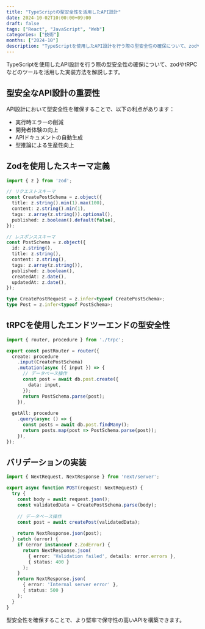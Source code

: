```yaml
---
title: "TypeScriptの型安全性を活用したAPI設計"
date: 2024-10-02T10:00:00+09:00
draft: false
tags: ["React", "JavaScript", "Web"]
categories: ["技術"]
months: ["2024-10"]
description: "TypeScriptを使用したAPI設計を行う際の型安全性の確保について、zodやtRPCなどのツールを活用した実装方法..."
---
```


TypeScriptを使用したAPI設計を行う際の型安全性の確保について、zodやtRPCなどのツールを活用した実装方法を解説します。

## 型安全なAPI設計の重要性

API設計において型安全性を確保することで、以下の利点があります：

- 実行時エラーの削減
- 開発者体験の向上
- APIドキュメントの自動生成
- 型推論による生産性向上

## Zodを使用したスキーマ定義

```typescript
import { z } from 'zod';

// リクエストスキーマ
const CreatePostSchema = z.object({
  title: z.string().min(1).max(100),
  content: z.string().min(1),
  tags: z.array(z.string()).optional(),
  published: z.boolean().default(false),
});

// レスポンススキーマ
const PostSchema = z.object({
  id: z.string(),
  title: z.string(),
  content: z.string(),
  tags: z.array(z.string()),
  published: z.boolean(),
  createdAt: z.date(),
  updatedAt: z.date(),
});

type CreatePostRequest = z.infer<typeof CreatePostSchema>;
type Post = z.infer<typeof PostSchema>;
```

## tRPCを使用したエンドツーエンドの型安全性

```typescript
import { router, procedure } from './trpc';

export const postRouter = router({
  create: procedure
    .input(CreatePostSchema)
    .mutation(async ({ input }) => {
      // データベース操作
      const post = await db.post.create({
        data: input,
      });
      return PostSchema.parse(post);
    }),
  
  getAll: procedure
    .query(async () => {
      const posts = await db.post.findMany();
      return posts.map(post => PostSchema.parse(post));
    }),
});
```

## バリデーションの実装

```typescript
import { NextRequest, NextResponse } from 'next/server';

export async function POST(request: NextRequest) {
  try {
    const body = await request.json();
    const validatedData = CreatePostSchema.parse(body);
    
    // データベース操作
    const post = await createPost(validatedData);
    
    return NextResponse.json(post);
  } catch (error) {
    if (error instanceof z.ZodError) {
      return NextResponse.json(
        { error: 'Validation failed', details: error.errors },
        { status: 400 }
      );
    }
    return NextResponse.json(
      { error: 'Internal server error' },
      { status: 500 }
    );
  }
}
```

型安全性を確保することで、より堅牢で保守性の高いAPIを構築できます。